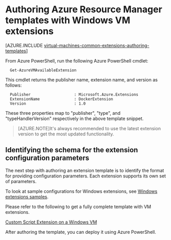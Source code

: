 <properties
   pageTitle="Authoring Templates with Windows VM extensions | Azure"
   description="Learn about authoring Azure Resource Manager templates with extensions for Windows VMs"
   services="virtual-machines-windows"
   documentationCenter=""
   authors="kundanap"
   manager="timlt"
   editor=""
   tags="azure-resource-manager"/>

<tags
   ms.service="virtual-machines-windows"
   ms.devlang="na"
   ms.topic="article"
   ms.tgt_pltfrm="vm-windows"
   ms.workload="infrastructure-services"
   ms.date="03/29/2016"
   wacn.date=""
   ms.author="kundanap"/>

# Authoring Azure Resource Manager templates with Windows VM extensions

[AZURE.INCLUDE [virtual-machines-common-extensions-authoring-templates](../../includes/virtual-machines-common-extensions-authoring-templates.md)]

From Azure PowerShell, run the following Azure PowerShell cmdlet:

      Get-AzureVMAvailableExtension


This cmdlet returns the publisher name, extension name, and version as follows:

      Publisher                   : Microsoft.Azure.Extensions  
      ExtensionName               : DockerExtension
      Version                     : 1.0

These three properties map to "publisher", "type", and "typeHandlerVersion" respectively in the above template snippet.

>[AZURE.NOTE]It's always recommended to use the latest extension version to get the most updated functionality.

## Identifying the schema for the extension configuration parameters

The next step with authoring an extension template is to identify the format for providing configuration parameters. Each extension supports its own set of parameters.

To look at sample configurations for Windows extensions, see [Windows extensions samples](/documentation/articles/virtual-machines-windows-extensions-configuration-samples/).


Please refer to the following to get a fully complete template with VM extensions.

[Custom Script Extension on a Windows VM](https://github.com/Azure/azure-quickstart-templates/blob/b1908e74259da56a92800cace97350af1f1fc32b/201-list-storage-keys-windows-vm/azuredeploy.json/)


After authoring the template, you can deploy it using Azure PowerShell.

